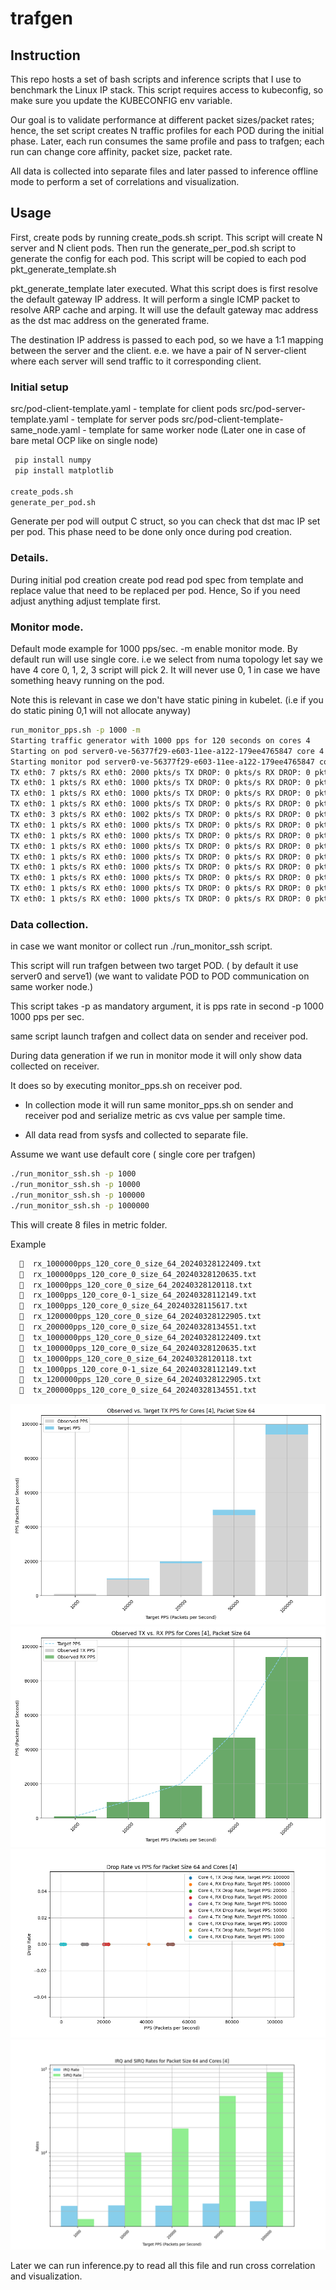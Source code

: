 # trafgen

## Instruction

This repo hosts a set of bash scripts and inference scripts that I use to benchmark the Linux IP stack. 
This script requires access to kubeconfig, so make sure you update the KUBECONFIG env variable.

Our goal is to validate performance at different packet sizes/packet rates; hence, the set script 
creates N traffic profiles for each POD during the initial phase. Later, each run consumes the same 
profile and pass to trafgen; each run can change core affinity, packet size, packet rate.

All data is collected into separate files and later passed to inference offline mode to 
perform a set of correlations and visualization.

## Usage

First, create pods by running create_pods.sh script. This script will create N server and N client pods. 
Then run the generate_per_pod.sh script to generate the config for each pod. This script will be 
copied to each pod
pkt_generate_template.sh

pkt_generate_template later executed. What this script does is first resolve the default gateway IP address.
It will perform a single ICMP packet to resolve ARP cache and arping. It will use the default gateway mac address
as the dst mac address on the generated frame.

The destination IP address is passed to each pod, so we have a 1:1 mapping between the server and the client. 
e.e. we have a pair of N server-client where each server will send traffic to it corresponding client.

### Initial setup

src/pod-client-template.yaml - template for client pods
src/pod-server-template.yaml - template for server pods
src/pod-client-template-same_node.yaml - template for same worker node 
(Later one in case of bare metal OCP like on single node)

```bash
 pip install numpy
 pip install matplotlib

create_pods.sh
generate_per_pod.sh

```

Generate per pod will output C struct, so you can check that dst mac IP set per pod.
This phase need to be done only once during pod creation.

### Details.

During initial pod creation create pod read pod spec from template and replace 
value that need to be replaced per pod.  Hence, So if you need adjust anything 
adjust template first.


### Monitor mode.

Default mode example for 1000 pps/sec. -m enable monitor mode.  By default run will 
use single core.  i.e we select from numa topology let say we have 4 core 0, 1, 2, 3 script will pick 2.
It will never use 0, 1 in case we have something heavy running on the pod.  

Note this is relevant in case we don't have static pining in kubelet.
(i.e if you do static pining 0,1 will not allocate anyway)


```bash
run_monitor_pps.sh -p 1000 -m
Starting traffic generator with 1000 pps for 120 seconds on cores 4
Starting on pod server0-ve-56377f29-e603-11ee-a122-179ee4765847 core 4 with 1000 pps for 120 sec
Starting monitor pod server0-ve-56377f29-e603-11ee-a122-179ee4765847 core 4 with 120 sec.
TX eth0: 7 pkts/s RX eth0: 2000 pkts/s TX DROP: 0 pkts/s RX DROP: 0 pkts/s IRQ Rate: 1590, SIRQ Rate: 1912 NET_TX_RATE: 0, NET_RX_RATE: 1008 AVG_SIZE: 88
TX eth0: 1 pkts/s RX eth0: 1000 pkts/s TX DROP: 0 pkts/s RX DROP: 0 pkts/s IRQ Rate: 2764, SIRQ Rate: 1711 NET_TX_RATE: 0, NET_RX_RATE: 1032 AVG_SIZE: 88
TX eth0: 1 pkts/s RX eth0: 1000 pkts/s TX DROP: 0 pkts/s RX DROP: 0 pkts/s IRQ Rate: 1823, SIRQ Rate: 1449 NET_TX_RATE: 0, NET_RX_RATE: 1002 AVG_SIZE: 88
TX eth0: 1 pkts/s RX eth0: 1000 pkts/s TX DROP: 0 pkts/s RX DROP: 0 pkts/s IRQ Rate: 3723, SIRQ Rate: 1803 NET_TX_RATE: 0, NET_RX_RATE: 1017 AVG_SIZE: 88
TX eth0: 3 pkts/s RX eth0: 1002 pkts/s TX DROP: 0 pkts/s RX DROP: 0 pkts/s IRQ Rate: 2882, SIRQ Rate: 1545 NET_TX_RATE: 1, NET_RX_RATE: 775 AVG_SIZE: 57
TX eth0: 1 pkts/s RX eth0: 1000 pkts/s TX DROP: 0 pkts/s RX DROP: 0 pkts/s IRQ Rate: 1694, SIRQ Rate: 1213 NET_TX_RATE: 0, NET_RX_RATE: 738 AVG_SIZE: 88
TX eth0: 1 pkts/s RX eth0: 1000 pkts/s TX DROP: 0 pkts/s RX DROP: 0 pkts/s IRQ Rate: 1369, SIRQ Rate: 1094 NET_TX_RATE: 0, NET_RX_RATE: 741 AVG_SIZE: 88
TX eth0: 1 pkts/s RX eth0: 1000 pkts/s TX DROP: 0 pkts/s RX DROP: 0 pkts/s IRQ Rate: 1548, SIRQ Rate: 1133 NET_TX_RATE: 0, NET_RX_RATE: 740 AVG_SIZE: 88
TX eth0: 1 pkts/s RX eth0: 1000 pkts/s TX DROP: 0 pkts/s RX DROP: 0 pkts/s IRQ Rate: 3191, SIRQ Rate: 1500 NET_TX_RATE: 0, NET_RX_RATE: 741 AVG_SIZE: 88
TX eth0: 1 pkts/s RX eth0: 1000 pkts/s TX DROP: 0 pkts/s RX DROP: 0 pkts/s IRQ Rate: 1482, SIRQ Rate: 1461 NET_TX_RATE: 1, NET_RX_RATE: 1045 AVG_SIZE: 88
TX eth0: 1 pkts/s RX eth0: 1000 pkts/s TX DROP: 0 pkts/s RX DROP: 0 pkts/s IRQ Rate: 1425, SIRQ Rate: 1103 NET_TX_RATE: 0, NET_RX_RATE: 742 AVG_SIZE: 88
TX eth0: 1 pkts/s RX eth0: 1000 pkts/s TX DROP: 0 pkts/s RX DROP: 0 pkts/s IRQ Rate: 2121, SIRQ Rate: 1200 NET_TX_RATE: 0, NET_RX_RATE: 744 AVG_SIZE: 88
TX eth0: 1 pkts/s RX eth0: 1000 pkts/s TX DROP: 0 pkts/s RX DROP: 0 pkts/s IRQ Rate: 3422, SIRQ Rate: 1812 NET_TX_RATE: 0, NET_RX_RATE: 1011 AVG_SIZE: 88
```


### Data collection.

in case we want monitor or collect run ./run_monitor_ssh script. 

This script will run trafgen between two target POD. ( by default it use server0 and serve1)
(we want to validate POD to POD communication on same worker node.)

This script takes -p as mandatory argument, it is pps rate in second 
-p 1000 1000 pps per sec. 

same script launch trafgen and collect data on sender and receiver pod.

During data generation if we run in monitor mode it will only show data collected
on receiver.

It does so by executing monitor_pps.sh on receiver pod.

- In collection mode it will run same monitor_pps.sh on sender and receiver pod
and serialize metric as cvs value per sample time.

- All data read from sysfs and collected to separate file.  

Assume we want use default core ( single core per trafgen)

```bash
./run_monitor_ssh.sh -p 1000
./run_monitor_ssh.sh -p 10000
./run_monitor_ssh.sh -p 100000
./run_monitor_ssh.sh -p 1000000
```

This will create 8 files in metric folder.

Example

```bash
    rx_1000000pps_120_core_0_size_64_20240328122409.txt
    rx_100000pps_120_core_0_size_64_20240328120635.txt
    rx_10000pps_120_core_0_size_64_20240328120118.txt
    rx_1000pps_120_core_0-1_size_64_20240328112149.txt
    rx_1000pps_120_core_0_size_64_20240328115617.txt
    rx_1200000pps_120_core_0_size_64_20240328122905.txt
    rx_200000pps_120_core_0_size_64_20240328134551.txt
    tx_1000000pps_120_core_0_size_64_20240328122409.txt
    tx_100000pps_120_core_0_size_64_20240328120635.txt
    tx_10000pps_120_core_0_size_64_20240328120118.txt
    tx_1000pps_120_core_0-1_size_64_20240328112149.txt
    tx_1200000pps_120_core_0_size_64_20240328122905.txt
    tx_200000pps_120_core_0_size_64_20240328134551.txt
```

![TX Bounded](plots/tx_bounded_64_cores_4.png)
![RX Bounded](plots/rx_bounded_64_cores_4.png)
![Drop Bounded](plots/drop_bounded_64_cores_4.png)
![SW IRQ Bounded](plots/sw_irq_bounded_64_cores_4.png)

Later we can run inference.py to read all this file and 
run cross correlation and visualization.


